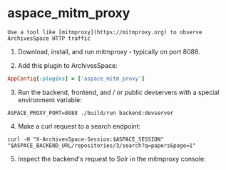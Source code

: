 # aspace_mitm_proxy
    Use a tool like [mitmproxy](https://mitmproxy.org) to observe ArchivesSpace HTTP traffic

1. Download, install, and run mitmproxy - typically on port 8088.

2. Add this plugin to ArchivesSpace:

``` ruby
AppConfig[:plugins] = ['aspace_mitm_proxy']
```

3. Run the backend, frontend, and / or public devservers with a special environment variable:

``` shell
ASPACE_PROXY_PORT=8088 ./build/run backend:devserver
```

4. Make a curl request to a search endpoint:

``` shell
curl -H "X-ArchivesSpace-Session:$ASPACE_SESSION" "$ASPACE_BACKEND_URL/repositories/3/search?q=papers&page=1"
```

5. Inspect the backend's request to Solr in the mitmproxy console:
